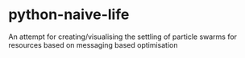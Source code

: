 # python-naive-life
An attempt for creating/visualising the settling of particle swarms for resources based on messaging based optimisation